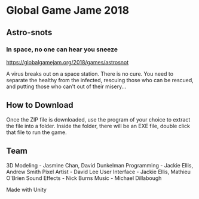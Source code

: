 # Global Game Jame 2018

## Astro-snots
### In space, no one can hear you sneeze
https://globalgamejam.org/2018/games/astrosnot

A virus breaks out on a space station. There is no cure. You need to separate the healthy from the infected, rescuing those who can be rescued, and putting those who can't out of their misery...

## How to Download
Once the ZIP file is downloaded, use the program of your choice to extract the file into a folder.
Inside the folder, there will be an EXE file, double click that file to run the game.

## Team
3D Modeling - Jasmine Chan, David Dunkelman
Programming - Jackie Ellis, Andrew Smith 
Pixel Artist - David Lee
User Interface - Jackie Ellis, Mathieu O'Brien
Sound Effects - Nick Burns
Music - Michael Dillabough

Made with Unity
